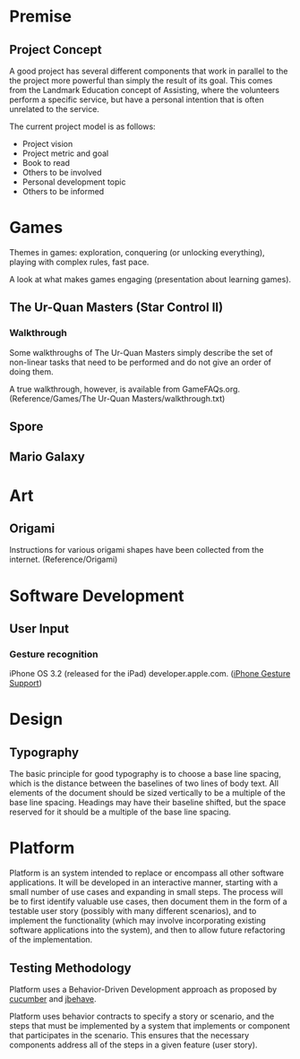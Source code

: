 # Premise

## Project Concept

A good project has several different components that work in
parallel to the the project more powerful than simply the
result of its goal.  This comes from the Landmark Education
concept of Assisting, where the volunteers perform a specific
service, but have a personal intention that is often
unrelated to the service.

The current project model is as follows:
 * Project vision
 * Project metric and goal
 * Book to read
 * Others to be involved
 * Personal development topic
 * Others to be informed

# Games

Themes in games: exploration, conquering (or unlocking
everything), playing with complex rules, fast pace.

A look at what makes games engaging (presentation about learning
games).

## The Ur-Quan Masters (Star Control II)
### Walkthrough
Some walkthroughs of The Ur-Quan Masters simply describe
the set of non-linear tasks that need to be performed and
do not give an order of doing them.

A true walkthrough, however, is available from
GameFAQs.org. (Reference/Games/The Ur-Quan Masters/walkthrough.txt)

## Spore
## Mario Galaxy

# Art
## Origami
Instructions for various origami shapes have been collected
from the internet. (Reference/Origami)

# Software Development
## User Input
### Gesture recognition
iPhone OS 3.2 (released for the iPad)
developer.apple.com. ([iPhone Gesture Support])

[iPhone Gesture Support]: http://developer.apple.com/iphone/library/documentation/General/Conceptual/iPadProgrammingGuide/GestureSupport/GestureSupport.html

# Design
## Typography
The basic principle for good typography is to choose a base
line spacing, which is the distance between the baselines of
two lines of body text.  All elements of the document should
be sized vertically to be a multiple of the base line
spacing.  Headings may have their baseline shifted, but the
space reserved for it should be a multiple of the base line
spacing.

# Platform
Platform is an system intended to replace or encompass all other
software applications.  It will be developed in an interactive
manner, starting with a small number of use cases and expanding
in small steps.  The process will be to first identify valuable
use cases, then document them in the form of a testable user
story (possibly with many different scenarios), and to implement
the functionality (which may involve incorporating existing
software applications into the system), and then to allow future
refactoring of the implementation.

## Testing Methodology
Platform uses a Behavior-Driven Development approach as
proposed by [cucumber] and [jbehave].

[cucumber]: http://cukes.info
[jbehave]: http://jbehave.org

Platform uses behavior contracts to specify a story or
scenario, and the steps that must be implemented by a system
that implements or component that participates in the
scenario.  This ensures that the necessary components address
all of the steps in a given feature (user story).
